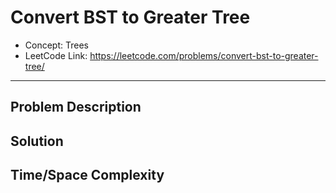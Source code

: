 # Convert BST to Greater Tree

- Concept: Trees
- LeetCode Link: https://leetcode.com/problems/convert-bst-to-greater-tree/

---

## Problem Description

## Solution

## Time/Space Complexity


